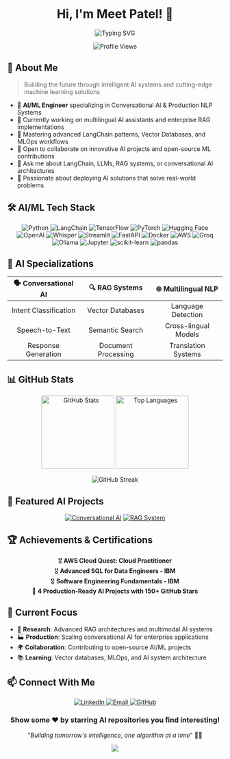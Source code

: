 <h1 align="center">Hi, I'm Meet Patel! 👋</h1>

<p align="center">
  <img src="https://readme-typing-svg.herokuapp.com?font=Fira+Code&duration=3000&pause=1000&color=00D4AA&center=true&vCenter=true&width=500&lines=AI%2FML+Engineer;Conversational+AI+Specialist;LangChain+Expert;RAG+Systems+Developer;Python+%26+Deep+Learning" alt="Typing SVG" />
</p>

<div align="center">
  <img src="https://komarev.com/ghpvc/?username=meeeetxd&style=flat-square&color=00D4AA" alt="Profile Views"/>
</div>

## 🤖 About Me

> Building the future through intelligent AI systems and cutting-edge machine learning solutions

- 🧠 **AI/ML Engineer** specializing in Conversational AI & Production NLP Systems
- 🔭 Currently working on multilingual AI assistants and enterprise RAG implementations
- 🌱 Mastering advanced LangChain patterns, Vector Databases, and MLOps workflows
- 👯 Open to collaborate on innovative AI projects and open-source ML contributions
- 💬 Ask me about LangChain, LLMs, RAG systems, or conversational AI architectures
- 🎯 Passionate about deploying AI solutions that solve real-world problems

## 🛠️ AI/ML Tech Stack

<p align="center">
  <img src="https://img.shields.io/badge/Python-3776AB?style=for-the-badge&logo=python&logoColor=white" alt="Python" />
  <img src="https://img.shields.io/badge/LangChain-1C3C3C?style=for-the-badge&logo=chainlink&logoColor=white" alt="LangChain" />
  <img src="https://img.shields.io/badge/TensorFlow-FF6F00?style=for-the-badge&logo=tensorflow&logoColor=white" alt="TensorFlow" />
  <img src="https://img.shields.io/badge/PyTorch-EE4C2C?style=for-the-badge&logo=pytorch&logoColor=white" alt="PyTorch" />
  <img src="https://img.shields.io/badge/Hugging_Face-FFD21E?style=for-the-badge&logo=huggingface&logoColor=black" alt="Hugging Face" />
  <img src="https://img.shields.io/badge/OpenAI-412991?style=for-the-badge&logo=openai&logoColor=white" alt="OpenAI" />
  <img src="https://img.shields.io/badge/Whisper-FF6B6B?style=for-the-badge&logo=openai&logoColor=white" alt="Whisper" />
  <img src="https://img.shields.io/badge/Streamlit-FF4B4B?style=for-the-badge&logo=streamlit&logoColor=white" alt="Streamlit" />
  <img src="https://img.shields.io/badge/FastAPI-005571?style=for-the-badge&logo=fastapi&logoColor=white" alt="FastAPI" />
  <img src="https://img.shields.io/badge/Docker-2496ED?style=for-the-badge&logo=docker&logoColor=white" alt="Docker" />
  <img src="https://img.shields.io/badge/AWS-232F3E?style=for-the-badge&logo=amazon-aws&logoColor=white" alt="AWS" />
  <img src="https://img.shields.io/badge/Groq-000000?style=for-the-badge&logo=groq&logoColor=white" alt="Groq" />
  <img src="https://img.shields.io/badge/Ollama-000000?style=for-the-badge&logo=ollama&logoColor=white" alt="Ollama" />
  <img src="https://img.shields.io/badge/Jupyter-F37626?style=for-the-badge&logo=jupyter&logoColor=white" alt="Jupyter" />
  <img src="https://img.shields.io/badge/scikit_learn-F7931E?style=for-the-badge&logo=scikit-learn&logoColor=white" alt="scikit-learn" />
  <img src="https://img.shields.io/badge/pandas-150458?style=for-the-badge&logo=pandas&logoColor=white" alt="pandas" />
</p>

## 🎯 AI Specializations

<div align="center">
  
| 🗣️ **Conversational AI** | 🔍 **RAG Systems** | 🌐 **Multilingual NLP** |
|:---:|:---:|:---:|
| Intent Classification | Vector Databases | Language Detection |
| Speech-to-Text | Semantic Search | Cross-lingual Models |
| Response Generation | Document Processing | Translation Systems |

</div>

## 📊 GitHub Stats

<div align="center">
  <img src="https://github-readme-stats.vercel.app/api?username=meeeetxd&show_icons=true&theme=algolia&hide_border=true&count_private=true&bg_color=0D1117&title_color=00D4AA&icon_color=00D4AA&text_color=c9d1d9&ring_color=00D4AA" alt="GitHub Stats" height="170" />
  <img src="https://github-readme-stats.vercel.app/api/top-langs/?username=meeeetxd&layout=compact&theme=algolia&hide_border=true&bg_color=0D1117&title_color=00D4AA&text_color=c9d1d9" alt="Top Languages" height="170" />
</div>

<p align="center">
  <img src="https://github-readme-streak-stats.herokuapp.com/?user=meeeetxd&theme=algolia&hide_border=true&background=0D1117&stroke=0D1117&fire=00D4AA&currStreakLabel=00D4AA&sideLabels=00D4AA" alt="GitHub Streak" />
</p>

## 🚀 Featured AI Projects

<div align="center">
  
[![Conversational AI](https://github-readme-stats.vercel.app/api/pin/?username=meeeetxd&repo=conversational-ai-assistant&theme=algolia&hide_border=true&bg_color=0D1117&title_color=00D4AA&text_color=c9d1d9)](https://github.com/meeeetxd/conversational-ai)
[![RAG System](https://github-readme-stats.vercel.app/api/pin/?username=meeeetxd&repo=pdf-rag-system&theme=algolia&hide_border=true&bg_color=0D1117&title_color=00D4AA&text_color=c9d1d9)](https://github.com/meeeetxd/pdf-rag-system)

</div>

## 🏆 Achievements & Certifications

<div align="center">
  
🎖️ **AWS Cloud Quest: Cloud Practitioner**  
🎖️ **Advanced SQL for Data Engineers - IBM**  
🎖️ **Software Engineering Fundamentals - IBM**  
🚀 **4 Production-Ready AI Projects with 150+ GitHub Stars**

</div>

## 💼 Current Focus

- 🔬 **Research**: Advanced RAG architectures and multimodal AI systems
- 🏭 **Production**: Scaling conversational AI for enterprise applications  
- 🌍 **Collaboration**: Contributing to open-source AI/ML projects
- 📚 **Learning**: Vector databases, MLOps, and AI system architecture

## 📫 Connect With Me

<p align="center">
  <a href="https://linkedin.com/in/meet-patel21" target="_blank">
    <img src="https://img.shields.io/badge/LinkedIn-0077B5?style=for-the-badge&logo=linkedin&logoColor=white" alt="LinkedIn" />
  </a>
  <a href="mailto:meethilpatel92@gmail.com" target="_blank">
    <img src="https://img.shields.io/badge/Email-D14836?style=for-the-badge&logo=gmail&logoColor=white" alt="Email" />
  </a>
  <a href="https://github.com/meeeetxd" target="_blank">
    <img src="https://img.shields.io/badge/GitHub-100000?style=for-the-badge&logo=github&logoColor=white" alt="GitHub" />
  </a>
</p>

<div align="center">
  
  ### Show some ❤️ by starring AI repositories you find interesting!
  
  "*Building tomorrow's intelligence, one algorithm at a time*" 🤖✨
  
</div>

<p align="center">
  <img src="https://capsule-render.vercel.app/api?type=waving&color=gradient&customColorList=0,2,2,5,30&height=100&section=footer" />
</p>
